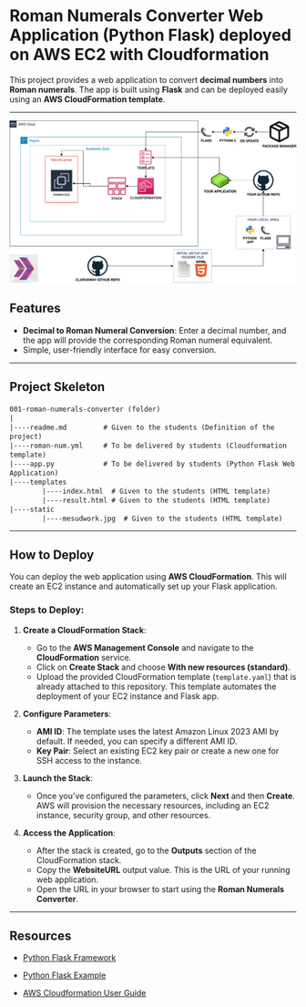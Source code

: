 # Roman Numerals Converter Web Application (Python Flask) deployed on AWS EC2 with Cloudformation

This project provides a web application to convert **decimal numbers** into **Roman numerals**. The app is built using **Flask** and can be deployed easily using an **AWS CloudFormation template**.

---
![Project_001](Project_001_.png)

## Features

- **Decimal to Roman Numeral Conversion**: Enter a decimal number, and the app will provide the corresponding Roman numeral equivalent.
- Simple, user-friendly interface for easy conversion.

---

## Project Skeleton 

```
001-roman-numerals-converter (folder)
|
|----readme.md         # Given to the students (Definition of the project)          
|----roman-num.yml     # To be delivered by students (Cloudformation template)
|----app.py            # To be delivered by students (Python Flask Web Application)
|----templates
        |----index.html  # Given to the students (HTML template)
        |----result.html # Given to the students (HTML template)
|----static
        |----mesudwork.jpg  # Given to the students (HTML template)
```
---
## How to Deploy

You can deploy the web application using **AWS CloudFormation**. This will create an EC2 instance and automatically set up your Flask application.

### Steps to Deploy:

1. **Create a CloudFormation Stack**:
   
   - Go to the **AWS Management Console** and navigate to the **CloudFormation** service.
   - Click on **Create Stack** and choose **With new resources (standard)**.
   - Upload the provided CloudFormation template (`template.yaml`) that is already attached to this repository. This template automates the deployment of your EC2 instance and Flask app.
   
2. **Configure Parameters**:
   - **AMI ID**: The template uses the latest Amazon Linux 2023 AMI by default. If needed, you can specify a different AMI ID.
   - **Key Pair**: Select an existing EC2 key pair or create a new one for SSH access to the instance.
   
3. **Launch the Stack**:
   - Once you've configured the parameters, click **Next** and then **Create**. AWS will provision the necessary resources, including an EC2 instance, security group, and other resources.
   
4. **Access the Application**:
   - After the stack is created, go to the **Outputs** section of the CloudFormation stack.
   - Copy the **WebsiteURL** output value. This is the URL of your running web application.
   - Open the URL in your browser to start using the **Roman Numerals Converter**.

---


## Resources

- [Python Flask Framework](https://flask.palletsprojects.com/en/1.1.x/quickstart/)

- [Python Flask Example](https://realpython.com/flask-by-example-part-1-project-setup/)

- [AWS Cloudformation User Guide](https://docs.aws.amazon.com/AWSCloudFormation/latest/UserGuide/Welcome.html)
